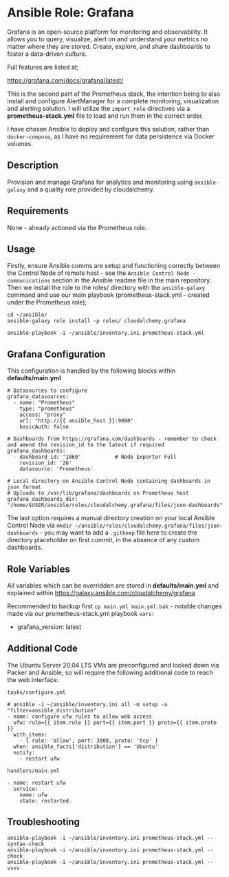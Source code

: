 # Ansible Role: Grafana

Grafana is an open-source platform for monitoring and observability. It allows you to query, visualize, alert on and understand your metrics no matter where they are stored. Create, explore, and share dashboards to foster a data-driven culture.

Full features are listed at; 

https://grafana.com/docs/grafana/latest/

This is the second part of the Prometheus stack, the intention being to also install and configure AlertManager for a complete monitoring, visualization and alerting solution. I will utilize the `import_role` directives via a **prometheus-stack.yml** file to load and run them in the correct order. 

I have chosen Ansible to deploy and configure this solution, rather than `docker-compose`, as I have no requirement for data persistence via Docker volumes.


## Description

Provision and manage Grafana for analytics and monitoring using `ansible-galaxy` and a quality role provided by cloudalchemy.

## Requirements
None - already actioned via the Prometheus role.

## Usage

Firstly, ensure Ansible comms are setup and functioning correctly between the Control Node of remote host - see the `Ansible Control Node - communications` section in the Ansible readme file in the main repository. Then we install the role to the roles/ directory with the `ansible-galaxy` command and use our main playbook (prometheus-stack.yml - created under the Prometheus role);

```
cd ~/ansible/
ansible-galaxy role install -p roles/ cloudalchemy.grafana

ansible-playbook -i ~/ansible/inventory.ini prometheus-stack.yml
```

## Grafana Configuration

This configuration is handled by the following blocks within **defaults/main.yml**

```
# Datasources to configure
grafana_datasources:
  - name: "Prometheus"
    type: "prometheus"
    access: "proxy"
    url: "http://{{ ansible_host }}:9090"
    basicAuth: false

# Dashboards from https://grafana.com/dashboards - remember to check and amend the revision_id to the latest if required
grafana_dashboards:
  - dashboard_id: '1860'           # Node Exporter Full
    revision_id: '26'
    datasource: 'Prometheus'        

# Local directory on Ansible Control Node containing dashboards in json format
# Uploads to /var/lib/grafana/dashboards on Prometheus host
grafana_dashboards_dir: "/home/$USER/ansible/roles/cloudalchemy.grafana/files/json-dashboards"
```
The last option requires a manual directory creation on your local Ansible Control Node via `mkdir ~/ansible/roles/cloudalchemy.grafana/files/json-dashboards` - you may want to add a `.gitkeep` file here to create the directory placeholder on first commit, in the absence of any custom dashboards.


## Role Variables

All variables which can be overridden are stored in **defaults/main.yml** and explained within https://galaxy.ansible.com/cloudalchemy/grafana

Recommended to backup first `cp main.yml main.yml.bak` - notable changes made via our prometheus-stack.yml playbook `vars:`

- grafana_version: latest



## Additional Code

The Ubuntu Server 20.04 LTS VMs are preconfigured and locked down via Packer and Ansible, so will require the following additional code to reach the web interface.

`tasks/configure.yml`
```
# ansible -i ~/ansible/inventory.ini all -m setup -a "filter=ansible_distribution"
- name: configure ufw rules to allow web access
  ufw: rule={{ item.rule }} port={{ item.port }} proto={{ item.proto }}
  with_items:
    - { rule: 'allow', port: 3000, proto: 'tcp' }
  when: ansible_facts['distribution'] == 'Ubuntu'
  notify:
    - restart ufw
```
`handlers/main.yml`
```
- name: restart ufw
  service:
    name: ufw
    state: restarted
```

## Troubleshooting
```
ansible-playbook -i ~/ansible/inventory.ini prometheus-stack.yml --syntax-check
ansible-playbook -i ~/ansible/inventory.ini prometheus-stack.yml --check 
ansible-playbook -i ~/ansible/inventory.ini prometheus-stack.yml --vvvv
```
